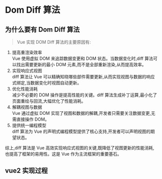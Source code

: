 # Dom Diff 算法

## 为什么要有 Dom Diff 算法

> Vue 实现 DOM Diff 算法的主要原因有:

1. <span class="cor-tip">提高重渲染效率</span>  
   Vue 使用虚拟 DOM 来追踪数据变更和 DOM 状态。当数据变化时,diff 算法可以找出需要更新的最小 DOM 元素,而不是全部重新渲染,从而提高效率。
2. <span class="cor-tip">实现响应式视图</span>  
   diff 算法让 Vue 可以精确知晓哪些部件需要更新,从而实现视图与数据的响应式绑定,当数据变化时视图自动更新。
3. <span class="cor-tip">优化性能消耗</span>  
   减少不必要的 DOM 操作是提高性能的关键。diff 算法生成补丁运算,最小化了页面重绘与回流,大幅优化了性能消耗。
4. <span class="cor-tip">解耦视图与数据</span>  
   Vue 通过虚拟 DOM 实现了视图和数据的解耦,开发者只需要关注数据变更,无需直接操作 DOM。
5. <span class="cor-tip">提供统一编程模型</span>  
   diff 算法为 Vue 的声明式编程模型提供了核心支持,开发者可以声明视图的期望状态。

综上,diff 算法是 Vue 高效实现响应式视图的关键,既降低了视图更新的性能消耗,也提高了框架的易用性。这是 Vue 作为主流框架的重要基石。

## vue2 实现过程
